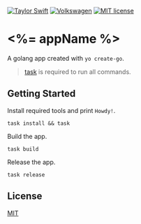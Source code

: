 [![Taylor Swift](https://img.shields.io/badge/secured%20by-taylor%20swift-brightgreen.svg)](https://twitter.com/SwiftOnSecurity)
[![Volkswagen](https://auchenberg.github.io/volkswagen/volkswargen_ci.svg?v=1)](https://github.com/auchenberg/volkswagen)
[![MIT license](http://img.shields.io/badge/license-MIT-brightgreen.svg)](http://opensource.org/licenses/MIT)

# <%= appName %>

A golang app created with `yo create-go`.

> [task](https://github.com/go-task/task) is required to run all commands.

## Getting Started

Install required tools and print `Howdy!`.

```
task install && task
```

Build the app.

```
task build
```

Release the app.

```
task release
```

## License
[MIT](/LICENSE)